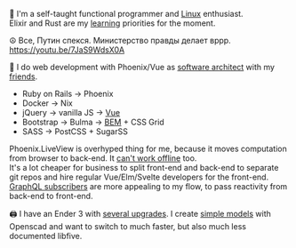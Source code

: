 👋  I'm a self-taught functional programmer and [Linux](https://github.com/ksevelyar/idempotent-desktop) enthusiast.\
Elixir and Rust are my [learning](https://exercism.org/profiles/ksevelyar/solutions) priorities for the moment. 

☮️ Все, Путин спекся. Министерство правды делает вррр.\
https://youtu.be/7JaS9WdsX0A

💼 I do web development with Phoenix/Vue as [software architect](mailto:ksevelyar@protonmail.com) with my [friends](https://github.com/rusty-cluster). 
* Ruby on Rails -> Phoenix
* Docker -> Nix
* jQuery -> vanilla JS -> [Vue](https://github.com/rusty-cluster/styleguide/blob/main/js/vue.md)
* Bootstrap -> Bulma -> [BEM](https://css-tricks.com/bem-101/) + CSS Grid
* SASS -> PostCSS + SugarSS

Phoenix.LiveView is overhyped thing for me, because it moves computation from browser to back-end. It [can't work offline](https://developer.mozilla.org/en-US/docs/Web/Progressive_web_apps) too. \
It's a lot cheaper for business to split front-end and back-end to separate git repos and hire regular Vue/Elm/Svelte developers for the front-end. 
[GraphQL subscribers](https://github.com/absinthe-graphql/absinthe) are more appealing to my flow, to pass reactivity from back-end to front-end.

🖨️ I have an Ender 3 with [several upgrades](https://github.com/ksevelyar/fishing-for-fishies). I create [simple models](https://github.com/ksevelyar/mini-itx-case) with Openscad and want to switch to much faster, but also much less documented libfive. 
